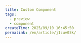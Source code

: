 ```yaml
---
title: Custom Component
tags:
  - preview
  - component
createTime: 2025/09/10 16:45:50
permalink: /en/article/j1zuv05k/
---
```


<CustomComponent />
